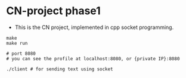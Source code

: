 # CN-project phase1

* This is the CN project, implemented in cpp socket programming.

```
make
make run 

# port 8080
# you can see the profile at localhost:8080, or {private IP}:8080

./client # for sending text using socket
```
